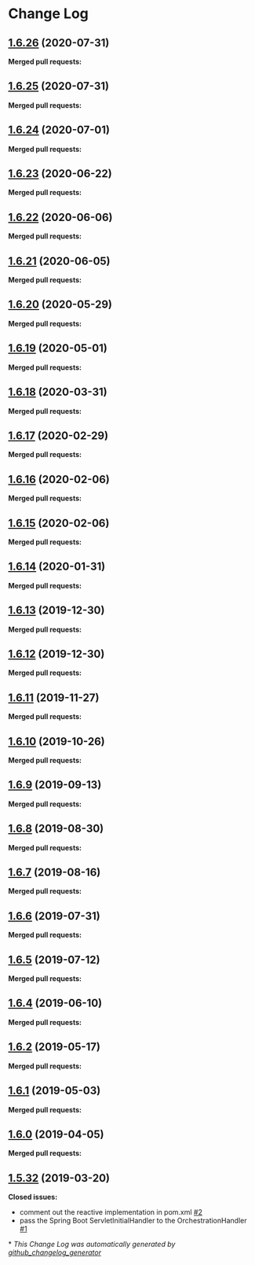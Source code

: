 # Change Log

## [1.6.26](https://github.com/networknt/light-spring-boot/tree/1.6.26) (2020-07-31)


**Merged pull requests:**


## [1.6.25](https://github.com/networknt/light-spring-boot/tree/1.6.25) (2020-07-31)


**Merged pull requests:**




## [1.6.24](https://github.com/networknt/light-spring-boot/tree/1.6.24) (2020-07-01)


**Merged pull requests:**


## [1.6.23](https://github.com/networknt/light-spring-boot/tree/1.6.23) (2020-06-22)


**Merged pull requests:**


## [1.6.22](https://github.com/networknt/light-spring-boot/tree/1.6.22) (2020-06-06)


**Merged pull requests:**


## [1.6.21](https://github.com/networknt/light-spring-boot/tree/1.6.21) (2020-06-05)


**Merged pull requests:**


## [1.6.20](https://github.com/networknt/light-spring-boot/tree/1.6.20) (2020-05-29)


**Merged pull requests:**




## [1.6.19](https://github.com/networknt/light-spring-boot/tree/1.6.19) (2020-05-01)


**Merged pull requests:**


## [1.6.18](https://github.com/networknt/light-spring-boot/tree/1.6.18) (2020-03-31)


**Merged pull requests:**


## [1.6.17](https://github.com/networknt/light-spring-boot/tree/1.6.17) (2020-02-29)


**Merged pull requests:**




## [1.6.16](https://github.com/networknt/light-spring-boot/tree/1.6.16) (2020-02-06)


**Merged pull requests:**


## [1.6.15](https://github.com/networknt/light-spring-boot/tree/1.6.15) (2020-02-06)


**Merged pull requests:**




## [1.6.14](https://github.com/networknt/light-spring-boot/tree/1.6.14) (2020-01-31)


**Merged pull requests:**


## [1.6.13](https://github.com/networknt/light-spring-boot/tree/1.6.13) (2019-12-30)


**Merged pull requests:**




## [1.6.12](https://github.com/networknt/light-spring-boot/tree/1.6.12) (2019-12-30)


**Merged pull requests:**




## [1.6.11](https://github.com/networknt/light-spring-boot/tree/1.6.11) (2019-11-27)


**Merged pull requests:**


## [1.6.10](https://github.com/networknt/light-spring-boot/tree/1.6.10) (2019-10-26)


**Merged pull requests:**


## [1.6.9](https://github.com/networknt/light-spring-boot/tree/1.6.9) (2019-09-13)


**Merged pull requests:**




## [1.6.8](https://github.com/networknt/light-spring-boot/tree/1.6.8) (2019-08-30)


**Merged pull requests:**




## [1.6.7](https://github.com/networknt/light-spring-boot/tree/1.6.7) (2019-08-16)


**Merged pull requests:**




## [1.6.6](https://github.com/networknt/light-spring-boot/tree/1.6.6) (2019-07-31)


**Merged pull requests:**




## [1.6.5](https://github.com/networknt/light-spring-boot/tree/1.6.5) (2019-07-12)


**Merged pull requests:**


## [1.6.4](https://github.com/networknt/light-spring-boot/tree/1.6.4) (2019-06-10)


**Merged pull requests:**


## [1.6.2](https://github.com/networknt/light-spring-boot/tree/1.6.2) (2019-05-17)


**Merged pull requests:**


## [1.6.1](https://github.com/networknt/light-spring-boot/tree/1.6.1) (2019-05-03)


**Merged pull requests:**


## [1.6.0](https://github.com/networknt/light-spring-boot/tree/1.6.0) (2019-04-05)


**Merged pull requests:**


## [1.5.32](https://github.com/networknt/light-spring-boot/tree/1.5.32) (2019-03-20)
**Closed issues:**

- comment out the reactive implementation in pom.xml [\#2](https://github.com/networknt/light-spring-boot/issues/2)
- pass the Spring Boot ServletInitialHandler to the OrchestrationHandler [\#1](https://github.com/networknt/light-spring-boot/issues/1)



\* *This Change Log was automatically generated by [github_changelog_generator](https://github.com/skywinder/Github-Changelog-Generator)*
